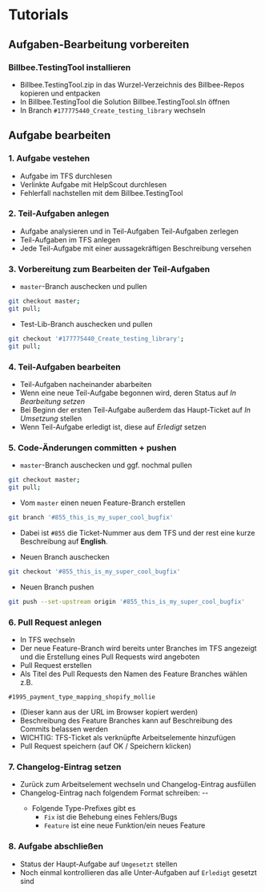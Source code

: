 Tutorials
=========

Aufgaben-Bearbeitung vorbereiten
--------------------------------
### Billbee.TestingTool installieren
- Billbee.TestingTool.zip in das Wurzel-Verzeichnis des Billbee-Repos kopieren und entpacken
- In Billbee.TestingTool die Solution Billbee.TestingTool.sln öffnen
- In Branch `#177775440_Create_testing_library` wechseln

Aufgabe bearbeiten
------------------

### 1\. Aufgabe vestehen
- Aufgabe im TFS durchlesen
- Verlinkte Aufgabe mit HelpScout durchlesen
- Fehlerfall nachstellen mit dem Billbee.TestingTool

### 2\. Teil-Aufgaben anlegen
- Aufgabe analysieren und in Teil-Aufgaben Teil-Aufgaben zerlegen
- Teil-Aufgaben im TFS anlegen
- Jede Teil-Aufgabe mit einer aussagekräftigen Beschreibung versehen

### 3\. Vorbereitung zum Bearbeiten der Teil-Aufgaben
- `master`-Branch auschecken und pullen

```sh
git checkout master;
git pull;
```

- Test-Lib-Branch auschecken und pullen

```sh
git checkout '#177775440_Create_testing_library';
git pull;
```

### 4\. Teil-Aufgaben bearbeiten
- Teil-Aufgaben nacheinander abarbeiten
- Wenn eine neue Teil-Aufgabe begonnen wird, deren Status auf _In Bearbeitung setzen_
- Bei Beginn der ersten Teil-Aufgabe außerdem das Haupt-Ticket auf _In Umsetzung_ stellen
- Wenn Teil-Aufgabe erledigt ist, diese auf _Erledigt_ setzen

### 5\. Code-Änderungen committen + pushen
- `master`-Branch auschecken und ggf. nochmal pullen

```sh
git checkout master;
git pull;
```
- Vom `master` einen neuen Feature-Branch erstellen

```sh
git branch '#855_this_is_my_super_cool_bugfix'
```

- Dabei ist `#855` die Ticket-Nummer aus dem TFS und der rest eine kurze Beschreibung auf **English**.

- Neuen Branch auschecken

```sh
git checkout '#855_this_is_my_super_cool_bugfix'
```

- Neuen Branch pushen

```sh
git push --set-upstream origin '#855_this_is_my_super_cool_bugfix'
```
### 6\. Pull Request anlegen
- In TFS wechseln
- Der neue Feature-Branch wird bereits unter Branches im TFS angezeigt und die Erstellung eines Pull Requests wird angeboten
- Pull Request erstellen
- Als Titel des Pull Requests den Namen des Feature Branches wählen z.B.

```
#1995_payment_type_mapping_shopify_mollie
```

- (Dieser kann aus der URL im Browser kopiert werden)
- Beschreibung des Feature Branches kann auf Beschreibung des Commits belassen werden
- WICHTIG: TFS-Ticket als verknüpfte Arbeitselemente hinzufügen
- Pull Request speichern (auf OK / Speichern klicken)

### 7\. Changelog-Eintrag setzen
- Zurück zum Arbeitselement wechseln und Changelog-Eintrag ausfüllen
- Changelog-Eintrag nach folgendem Format schreiben: <Type-Prefix>-<Titel>-<kurze pregnante Beschreibung>
  - Folgende Type-Prefixes gibt es
    - `Fix` ist die Behebung eines Fehlers/Bugs
    - `Feature` ist eine neue Funktion/ein neues Feature

### 8\. Aufgabe abschließen
- Status der Haupt-Aufgabe auf `Umgesetzt` stellen
- Noch einmal kontrollieren das alle Unter-Aufgaben auf `Erledigt` gesetzt sind

